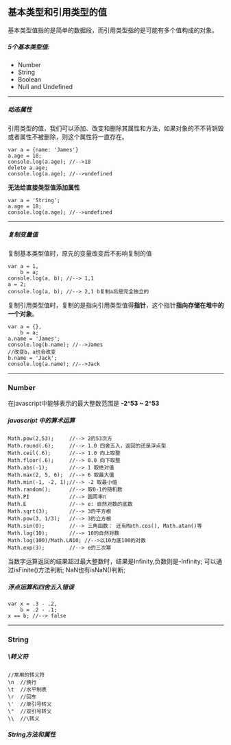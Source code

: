 ## 基本类型和引用类型的值
  基本类型值指的是简单的数据段，而引用类型指的是可能有多个值构成的对象。

##### 5个基本类型值:
- Number
- String
- Boolean
- Null and Undefined

---
##### 动态属性

引用类型的值，我们可以添加、改变和删除其属性和方法，如果对象的不不背销毁或者属性不被删除，则这个属性将一直存在。

```
var a = {name: 'James'}
a.age = 18;
console.log(a.age); //-->18
delete a.age;
console.log(a.age); //-->undefined
```
**无法给直接类型值添加属性**

```
var a = 'String';
a.age = 18;
console.log(a.age); //-->undefined
```

---

##### 复制变量值
复制基本类型值时，原先的变量改变后不影响复制的值

```
var a = 1,
    b = a;
console.log(a, b); //--> 1,1
a = 2;
console.log(a, b); //--> 2,1 b复制a后是完全独立的
```
复制引用类型值时，复制的是指向引用类型值得**指针**，这个指针**指向存储在堆中的一个对象**。

```
var a = {},
    b = a;
a.name = 'James';
console.log(b.name); //-->James
//改变b，a也会改变
b.name = 'Jack';
console.log(a.name); //-->Jack
```
---

### Number
在javascript中能够表示的最大整数范围是 **-2^53 ~ 2^53**
##### javascript 中的算术运算

```
Math.pow(2,53);     //--> 2的53次方
Math.round(.6);     //--> 1.0 四舍五入，返回的还是浮点型
Math.ceil(.6);      //--> 1.0 向上取整
Math.floor(.6);     //--> 0.0 向下取整
Math.abs(-1);       //--> 1 取绝对值
Math.max(2, 5, 6);  //--> 6 取最大值
Math.min(-1, -2, 1);//--> -2 取最小值
Math.random();      //--> 取0-1的随机数
Math.PI             //--> 圆周率π
Math.E              //--> e: 自然对数的底数
Math.sqrt(3);       //--> 3的平方根
Math.pow(3, 1/3);   //--> 3的立方根
Math.sin(0);        //--> 三角函数： 还有Math.cos(), Math.atan()等
Math.log(10);       //--> 10的自然对数
Math.log(100)/Math.LN10; //-->以10为底100的对数
Math.exp(3);        //--> e的三次幂

```
当数字运算返回的结果超过最大整数时，结果是Infinity,负数则是-Infinity;
可以通过isFinite()方法判断;
NaN也有isNaN()判断;

##### 浮点运算和四舍五入错误

```
var x = .3 - .2,
    b = .2 - .1;
x == b; //--> false

```

---
### String

##### \转义符
```
//常用的转义符
\n  //换行
\t  //水平制表
\r  //回车
\'  //单引号转义
\"  //双引号转义
\\  //\转义

```

##### String方法和属性